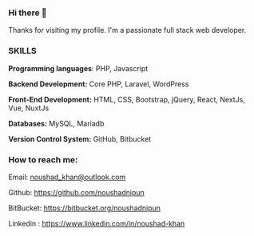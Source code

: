### Hi there 👋

<!--
**noushadnipun/noushadnipun** is a ✨ _special_ ✨ repository because its `README.md` (this file) appears on your GitHub profile.

Here are some ideas to get you started:

- 🔭 I’m currently working on ...
- 🌱 I’m currently learning ...
- 👯 I’m looking to collaborate on ...
- 🤔 I’m looking for help with ...
- 💬 Ask me about ...
- 📫 How to reach me: ...
- 😄 Pronouns: ...
- ⚡ Fun fact: ...
-->
Thanks for visiting my profile. 
I'm a passionate full stack web developer.


### SKILLS

**Programming languages**: PHP, Javascript

**Backend Development:** Core PHP, Laravel, WordPress

**Front-End Development:** HTML, CSS, Bootstrap, jQuery, React, NextJs, Vue, NuxtJs 

**Databases:** MySQL, Mariadb

**Version Control System:** GitHub, Bitbucket


### How to reach me:
Email: noushad_khan@outlook.com

Github: https://github.com/noushadnipun

BitBucket: https://bitbucket.org/noushadnipun

Linkedin : https://www.linkedin.com/in/noushad-khan
<!--
Linkedin: https://bd.linkedin.com/in/noushadnipun
-->

